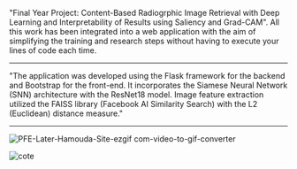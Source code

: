 "Final Year Project: Content-Based Radiogrphic Image Retrieval with Deep Learning and Interpretability of Results using Saliency and Grad-CAM".
All this work has been integrated into a web application with the aim of simplifying the training and research steps without having
to execute your lines of code each time.  

----------------------------------
"The application was developed using the Flask framework for the backend and Bootstrap for the front-end. It incorporates the Siamese Neural Network (SNN) architecture with the ResNet18 model. Image feature extraction utilized the FAISS library (Facebook AI Similarity Search) with the L2 (Euclidean) distance measure."

-------------------------------

![PFE-Later-Hamouda-Site-ezgif com-video-to-gif-converter](https://github.com/Yousra-Zahra-LATER/FYP-Xray-CBIR-and-Interpretability-of-Deep-Learning-Results/assets/138157165/659ab6a2-e726-48d4-84e7-3c1cf955264f)


![cote](https://github.com/Yousra-Zahra-LATER/FYP-Xray-CBIR-and-Interpretability-of-Deep-Learning-Results/assets/138157165/775a3919-9454-443b-a504-27cd0452c743)
